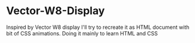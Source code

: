 # Vector-W8-Display
 Inspired by Vector W8 display I'll try to recreate it as HTML document with bit of CSS animations. Doing it mainly to learn HTML and CSS
